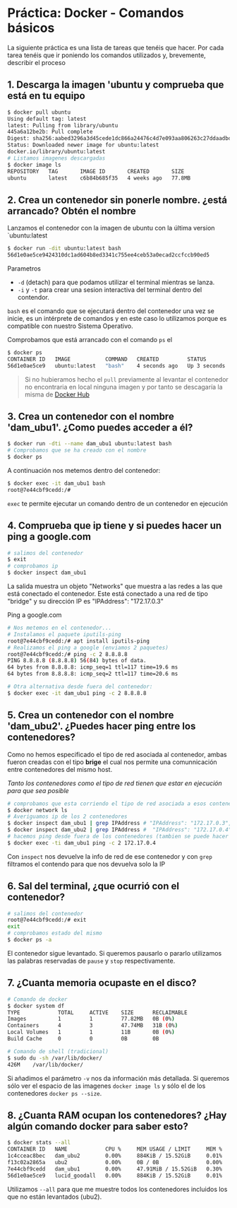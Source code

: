 # Práctica: Docker - Comandos básicos
La siguiente práctica es una lista de tareas que tenéis que hacer. Por cada tarea tenéis que ir poniendo los comandos utilizados y, brevemente, describir el proceso

## 1. Descarga la imagen 'ubuntu y comprueba que está en tu equipo

```bash
$ docker pull ubuntu
Using default tag: latest
latest: Pulling from library/ubuntu
445a6a12be2b: Pull complete
Digest: sha256:aabed3296a3d45cede1dc866a24476c4d7e093aa806263c27ddaadbdce3c1054
Status: Downloaded newer image for ubuntu:latest
docker.io/library/ubuntu:latest
# Listamos imagenes descargadas
$ docker image ls
REPOSITORY   TAG       IMAGE ID       CREATED       SIZE
ubuntu       latest    c6b84b685f35   4 weeks ago   77.8MB
```

## 2. Crea un contenedor sin ponerle nombre. ¿está arrancado? Obtén el nombre
Lanzamos el contenedor con la imagen de ubuntu con la última version `ubuntu:latest
```bash
$ docker run -dit ubuntu:latest bash
56d1e0ae5ce9424310dc1ad604b8ed3341c755ee4ceb53a0ecad2ccfccb90ed5
```
Parametros
* `-d` (detach) para que podamos utilizar el terminal mientras se lanza.
* `-i` y `-t` para crear una sesion interactiva del terminal dentro del contendor.

`bash` es el comando que se ejecutará dentro del contenedor una vez se inicie, es un intérprete de comandos y en este caso lo utilizamos porque es compatible con nuestro Sistema Operativo.

Comprobamos que está arrancado con el comando `ps` el 
```bash
$ docker ps
CONTAINER ID   IMAGE           COMMAND   CREATED         STATUS         PORTS     NAMES
56d1e0ae5ce9   ubuntu:latest   "bash"    4 seconds ago   Up 3 seconds             lucid_goodall
```

> Si no hubieramos hecho el `pull` previamente al levantar el contenedor no encontraria en local ninguna imagen y por tanto se descagaría la misma de [Docker Hub](https://hub.docker.com)

## 3. Crea un contenedor con el nombre 'dam_ubu1'. ¿Como puedes acceder a él?

```bash
$ docker run -dti --name dam_ubu1 ubuntu:latest bash
# Comprobamos que se ha creado con el nombre
$ docker ps
```

A continuación nos metemos dentro del contenedor:
```bash
$ docker exec -it dam_ubu1 bash
root@7e44cbf9cedd:/# 
```
`exec` te permite ejecutar un comando dentro de un contenedor en ejecución

## 4. Comprueba que ip tiene y si puedes hacer un ping a google.com
```bash
# salimos del contenedor
$ exit
# comprobamos ip
$ docker inspect dam_ubu1
```
La salida muestra un objeto "Networks" que muestra a las redes a las que está conectado el contenedor. Este está conectado a una red de tipo "bridge" y su dirección IP es "IPAddress": "172.17.0.3"

Ping a google.com
```bash
# Nos metemos en el contenedor...
# Instalamos el paquete iputils-ping
root@7e44cbf9cedd:/# apt install iputils-ping
# Realizamos el ping a google (enviamos 2 paquetes)
root@7e44cbf9cedd:/# ping -c 2 8.8.8.8
PING 8.8.8.8 (8.8.8.8) 56(84) bytes of data.
64 bytes from 8.8.8.8: icmp_seq=1 ttl=117 time=19.6 ms
64 bytes from 8.8.8.8: icmp_seq=2 ttl=117 time=20.6 ms

# Otra alternativa desde fuera del contenedor:
$ docker exec -it dam_ubu1 ping -c 2 8.8.8.8
```

## 5. Crea un contenedor con el nombre 'dam_ubu2'. ¿Puedes hacer ping entre los contenedores?
Como no hemos especificado el tipo de red asociada al contenedor, ambas fueron creadas con el tipo **brige** el cual nos permite una comunnicación entre contenedores del mismo host. 

_Tanto los contenedores como el tipo de red tienen que estar en ejecución para que sea posible_
```bash
# comprobamos que esta corriendo el tipo de red asociada a esos contenedores
$ docker network ls
# Averiguamos ip de los 2 contenedores
$ docker inspect dam_ubu1 | grep IPAddress # "IPAddress": "172.17.0.3",
$ docker inspect dam_ubu2 | grep IPAddress #  "IPAddress": "172.17.0.4",
# hacemos ping desde fuera de los contenedores (tambien se puede hacer desde dentro)
$ docker exec -ti dam_ubu1 ping -c 2 172.17.0.4
```
Con `inspect` nos devuelve la info de red de ese contenedor y con `grep` filtramos el contendo para que nos devuelva solo la IP

## 6. Sal del terminal, ¿que ocurrió con el contenedor?
```bash
# salimos del contenedor
root@7e44cbf9cedd:/# exit
exit
# comprobamos estado del mismo 
$ docker ps -a
```
El contenedor sigue levantado. Si queremos pausarlo o pararlo utilizamos las palabras reservadas
de `pause` y `stop` respectivamente.

## 7. ¿Cuanta memoria ocupaste en el disco?

```bash
# Comando de docker 
$ docker system df
TYPE            TOTAL     ACTIVE    SIZE      RECLAIMABLE
Images          1         1         77.82MB   0B (0%)
Containers      4         3         47.74MB   31B (0%)
Local Volumes   1         1         11B       0B (0%)
Build Cache     0         0         0B        0B

# Comando de shell (tradicional)
$ sudo du -sh /var/lib/docker/
426M	/var/lib/docker/
```

Si añadimos el parámetro `-v` nos da información más detallada.
Si queremos sólo ver el espacio de las imagenes `docker image ls` y sólo el de los contenedores `docker ps --size`.

## 8. ¿Cuanta RAM ocupan los contenedores? ¿Hay algún comando docker para saber esto?
```bash
$ docker stats --all
CONTAINER ID   NAME            CPU %     MEM USAGE / LIMIT     MEM %     NET I/O          BLOCK I/O     PIDS
1c4cceac8bec   dam_ubu2        0.00%     884KiB / 15.52GiB     0.01%     9.27kB / 840B    0B / 4.1kB    1
f13c02a2865a   ubu2            0.00%     0B / 0B               0.00%     0B / 0B          0B / 0B       0
7e44cbf9cedd   dam_ubu1        0.00%     47.91MiB / 15.52GiB   0.30%     29.2MB / 622kB   0B / 76.1MB   2
56d1e0ae5ce9   lucid_goodall   0.00%     884KiB / 15.52GiB     0.01%     16.3kB / 0B      0B / 0B       1

```
Utilizamos `--all` para que me muestre todos los contenedores incluidos los que no están levantados (ubu2).





